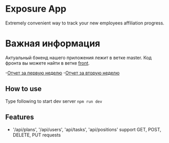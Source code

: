 # Exposure App
Extremely convenient way to track your new employees affiliation progress.

# Важная информация
Актуальный бэкенд нашего приложения лежит в ветке master. Код фронта вы можете найти в ветке [front](https://github.com/greenatom-hr-case-lab/exposure-app-4x4/tree/front).

-[Отчет за первую неделю](https://youtu.be/-ZwnUnwZZlc)
-[Отчет за вторую неделю](https://youtu.be/-0WG5laPraQ)

## How to use
  Type following to start dev server
  `npm run dev`

## Features
  - '/api/plans', '/api/users', 'api/tasks', 'api/positions' support GET, POST, DELETE, PUT requests
